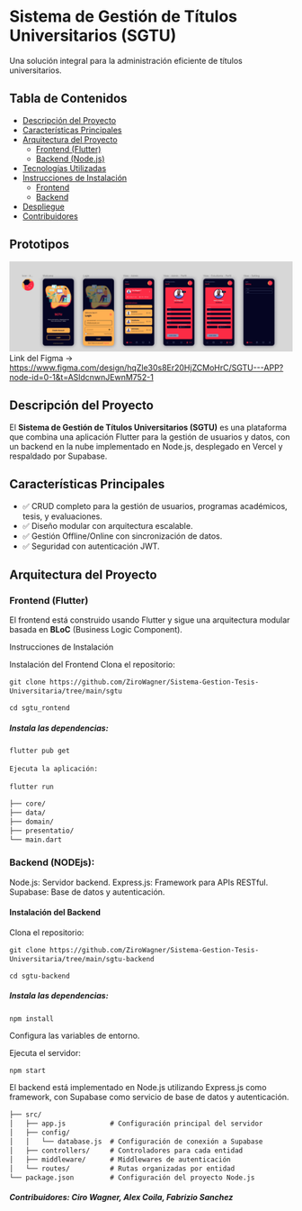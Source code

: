 # Sistema de Gestión de Títulos Universitarios (SGTU)

Una solución integral para la administración eficiente de títulos universitarios.

## Tabla de Contenidos
- [Descripción del Proyecto](#descripcion-del-proyecto)
- [Características Principales](#caracteristicas-principales)
- [Arquitectura del Proyecto](#arquitectura-del-proyecto)
    - [Frontend (Flutter)](#frontend-flutter)
    - [Backend (Node.js)](#backend-nodejs)
- [Tecnologías Utilizadas](#tecnologias-utilizadas)
- [Instrucciones de Instalación](#instrucciones-de-instalacion)
    - [Frontend](#instalacion-del-frontend)
    - [Backend](#instalacion-del-backend)
- [Despliegue](#despliegue)
- [Contribuidores](#contribuidores)

## Prototipos
![Figma](https://raw.githubusercontent.com/ZiroWagner/Sistema-Gestion-Tesis-Universitaria/refs/heads/main/Prototipo-Imgs/Captura.PNG)
Link del Figma -> https://www.figma.com/design/hqZle30s8Er20HjZCMoHrC/SGTU---APP?node-id=0-1&t=ASldcnwnJEwnM752-1


## Descripción del Proyecto
El **Sistema de Gestión de Títulos Universitarios (SGTU)** es una plataforma que combina una aplicación Flutter para la gestión de usuarios y datos, con un backend en la nube implementado en Node.js, desplegado en Vercel y respaldado por Supabase.

## Características Principales
- ✅ CRUD completo para la gestión de usuarios, programas académicos, tesis, y evaluaciones.
- ✅ Diseño modular con arquitectura escalable.
- ✅ Gestión Offline/Online con sincronización de datos.
- ✅ Seguridad con autenticación JWT.

## Arquitectura del Proyecto

### Frontend (Flutter)
El frontend está construido usando Flutter y sigue una arquitectura modular basada en **BLoC** (Business Logic Component).

Instrucciones de Instalación

Instalación del Frontend
Clona el repositorio:
```shell
git clone https://github.com/ZiroWagner/Sistema-Gestion-Tesis-Universitaria/tree/main/sgtu
```
```shell
cd sgtu_rontend
```
##### Instala las dependencias:

```shell
flutter pub get

Ejecuta la aplicación:

flutter run
```

```plaintext
├── core/               
├── data/               
├── domain/                
├── presentatio/              
└── main.dart       
```

### Backend (NODEjs):

Node.js: Servidor backend.
Express.js: Framework para APIs RESTful.
Supabase: Base de datos y autenticación.

#### Instalación del Backend
Clona el repositorio:

```shell
git clone https://github.com/ZiroWagner/Sistema-Gestion-Tesis-Universitaria/tree/main/sgtu-backend
```
```shell
cd sgtu-backend
```

##### Instala las dependencias:

```shell
npm install
```
Configura las variables de entorno.

Ejecuta el servidor:
```shell
npm start
```
El backend está implementado en Node.js utilizando Express.js como framework, con Supabase como servicio de base de datos y autenticación.

```plaintext
├── src/  
│   ├── app.js           # Configuración principal del servidor  
│   ├── config/  
│   │   └── database.js  # Configuración de conexión a Supabase  
│   ├── controllers/     # Controladores para cada entidad  
│   ├── middleware/      # Middlewares de autenticación  
│   └── routes/          # Rutas organizadas por entidad  
└── package.json         # Configuración del proyecto Node.js  
```

##### Contribuidores: Ciro Wagner, Alex Coila, Fabrizio Sanchez